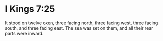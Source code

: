 # I Kings 7:25

It stood on twelve oxen, three facing north, three facing west, three facing south, and three facing east. The sea was set on them, and all their rear parts were inward.
